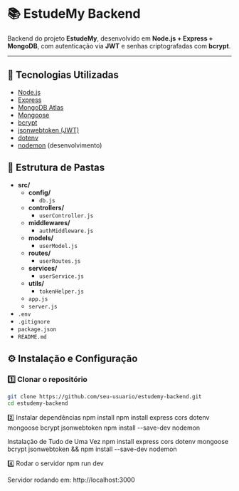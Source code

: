 # 📚 EstudeMy Backend

Backend do projeto **EstudeMy**, desenvolvido em **Node.js + Express + MongoDB**, com autenticação via **JWT** e senhas criptografadas com **bcrypt**.

---

## 🚀 Tecnologias Utilizadas

- [Node.js](https://nodejs.org/)
- [Express](https://expressjs.com/)
- [MongoDB Atlas](https://www.mongodb.com/atlas)
- [Mongoose](https://mongoosejs.com/)
- [bcrypt](https://www.npmjs.com/package/bcrypt)
- [jsonwebtoken (JWT)](https://www.npmjs.com/package/jsonwebtoken)
- [dotenv](https://www.npmjs.com/package/dotenv)
- [nodemon](https://www.npmjs.com/package/nodemon) (desenvolvimento)

## 📁 Estrutura de Pastas

- **src/**
  - **config/**
    - `db.js`
  - **controllers/**
    - `userController.js`
  - **middlewares/**
    - `authMiddleware.js`
  - **models/**
    - `userModel.js`
  - **routes/**
    - `userRoutes.js`
  - **services/**
    - `userService.js`
  - **utils/**
    - `tokenHelper.js`
  - `app.js`
  - `server.js`
- `.env`
- `.gitignore`
- `package.json`
- `README.md`

## ⚙️ Instalação e Configuração

### 1️⃣ Clonar o repositório
```bash
git clone https://github.com/seu-usuario/estudemy-backend.git
cd estudemy-backend
````
2️⃣ Instalar dependências
npm install
npm install express cors dotenv mongoose bcrypt jsonwebtoken
npm install --save-dev nodemon

Instalação de Tudo de Uma Vez
npm install express cors dotenv mongoose bcrypt jsonwebtoken && npm install --save-dev nodemon



4️⃣ Rodar o servidor
npm run dev

Servidor rodando em: http://localhost:3000
